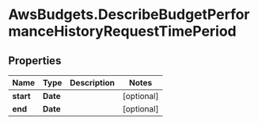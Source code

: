 # AwsBudgets.DescribeBudgetPerformanceHistoryRequestTimePeriod

## Properties

Name | Type | Description | Notes
------------ | ------------- | ------------- | -------------
**start** | **Date** |  | [optional] 
**end** | **Date** |  | [optional] 


